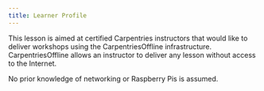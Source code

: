 ```yaml
---
title: Learner Profile
---
```


This lesson is aimed at certified Carpentries instructors that would like to deliver workshops using the CarpentriesOffline infrastructure. CarpentriesOffline allows an instructor to deliver any lesson without access to the Internet.

No prior knowledge of networking or Raspberry Pis is assumed.
